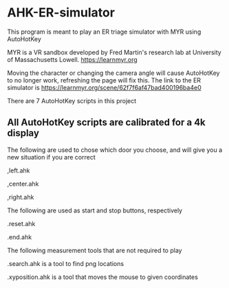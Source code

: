 # AHK-ER-simulator
This program is meant to play an ER triage simulator with MYR using AutoHotKey

MYR is a VR sandbox developed by Fred Martin's research lab at University of Massachusetts Lowell. https://learnmyr.org

Moving the character or changing the camera angle will cause AutoHotKey to no longer work, refreshing the page will fix this. The link to the ER simulator is https://learnmyr.org/scene/62f7f6af47bad400196ba4e0

There are 7 AutoHotKey scripts in this project

All AutoHotKey scripts are calibrated for a 4k display
----------------------------------------------------------------------------------------------------
The following are used to chose which door you choose, and will give you a new situation if you are correct

,left.ahk

,center.ahk

,right.ahk

The following are used as start and stop buttons, respectively

.reset.ahk

.end.ahk

The following measurement tools that are not required to play

.search.ahk is a tool to find png locations

.xyposition.ahk is a tool that moves the mouse to given coordinates
